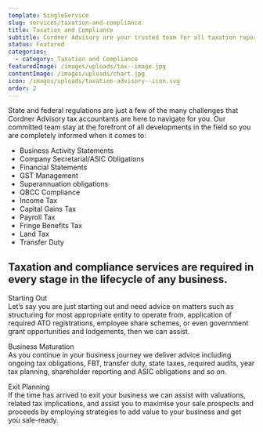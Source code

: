 ```yaml
---
template: SingleService
slug: services/taxation-and-compliance
title: Taxation and Compliance
subtitle: Cordner Advisory are your trusted team for all taxation reporting and compliance obligations
status: Featured
categories:
  - category: Taxation and Compliance
featuredImage: /images/uploads/tax--image.jpg
contentImage: /images/uploads/chart.jpg
icon: /images/uploads/taxation-advisory--icon.svg
order: 2
---
```


State and federal regulations are just a few of the many challenges that Cordner Advisory tax accountants are here to navigate for you. Our committed team stay at the forefront of all developments in the field so you are completely informed when it comes to:

- Business Activity Statements
- Company Secretarial/ASIC Obligations
- Financial Statements
- GST Management
- Superannuation obligations
- QBCC Compliance
- Income Tax
- Capital Gains Tax
- Payroll Tax
- Fringe Benefits Tax
- Land Tax
- Transfer Duty

## Taxation and compliance services are required in every stage in the lifecycle of any business.

Starting Out  
Let’s say you are just starting out and need advice on matters such as structuring for most appropriate entity to operate from, application of required ATO registrations, employee share schemes, or even government grant opportunities and lodgements, then we can assist.

Business Maturation  
As you continue in your business journey we deliver advice including ongoing tax obligations, FBT, transfer duty, state taxes, required audits, year tax planning, shareholder reporting and ASIC obligations and so on.

Exit Planning  
If the time has arrived to exit your business we can assist with valuations, related tax implications, and assist you to maximise your sale prospects and proceeds by employing strategies to add value to your business and get you sale-ready.
